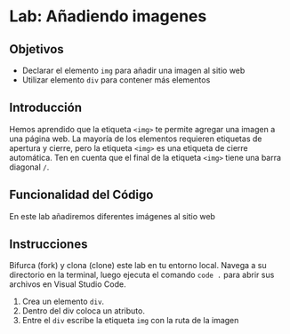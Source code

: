 # Lab: Añadiendo imagenes 

## Objetivos
- Declarar el elemento `img` para añadir una imagen al sitio web
- Utilizar elemento `div` para contener más elementos

## Introducción 
Hemos aprendido que la etiqueta `<img>` te permite agregar una imagen a una página web. La mayoría de los elementos requieren etiquetas de apertura y cierre, pero la etiqueta `<img>` es una etiqueta de cierre automática. Ten en cuenta que el final de la etiqueta `<img>` tiene una barra diagonal `/`.


## Funcionalidad del Código
En este lab añadiremos diferentes imágenes al sitio web

## Instrucciones
Bifurca (fork) y clona (clone) este lab en tu entorno local. Navega a su directorio en la terminal, luego ejecuta el comando `code .` para abrir sus archivos en Visual Studio Code. 

1. Crea un elemento `div`.
2. Dentro del div coloca un atributo.
3. Entre el `div` escribe la etiqueta `img` con la ruta de la imagen 
